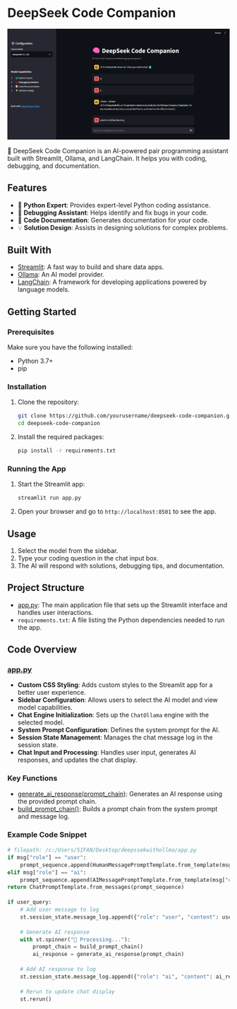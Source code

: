 # DeepSeek Code Companion

![App Screenshot](https://github.com/sifanmomin/deepseek-code-companion/blob/main/output)

🧠 DeepSeek Code Companion is an AI-powered pair programming assistant built with Streamlit, Ollama, and LangChain. It helps you with coding, debugging, and documentation.

## Features

- 🐍 **Python Expert**: Provides expert-level Python coding assistance.
- 🐞 **Debugging Assistant**: Helps identify and fix bugs in your code.
- 📝 **Code Documentation**: Generates documentation for your code.
- 💡 **Solution Design**: Assists in designing solutions for complex problems.

## Built With

- [Streamlit](https://streamlit.io/): A fast way to build and share data apps.
- [Ollama](https://ollama.ai/): An AI model provider.
- [LangChain](https://python.langchain.com/): A framework for developing applications powered by language models.

## Getting Started

### Prerequisites

Make sure you have the following installed:

- Python 3.7+
- pip

### Installation

1. Clone the repository:

    ```sh
    git clone https://github.com/yourusername/deepseek-code-companion.git
    cd deepseek-code-companion
    ```

2. Install the required packages:

    ```sh
    pip install -r requirements.txt
    ```

### Running the App

1. Start the Streamlit app:

    ```sh
    streamlit run app.py
    ```

2. Open your browser and go to `http://localhost:8501` to see the app.

## Usage

1. Select the model from the sidebar.
2. Type your coding question in the chat input box.
3. The AI will respond with solutions, debugging tips, and documentation.

## Project Structure

- [app.py](http://_vscodecontentref_/0): The main application file that sets up the Streamlit interface and handles user interactions.
- `requirements.txt`: A file listing the Python dependencies needed to run the app.

## Code Overview

### [app.py](http://_vscodecontentref_/1)

- **Custom CSS Styling**: Adds custom styles to the Streamlit app for a better user experience.
- **Sidebar Configuration**: Allows users to select the AI model and view model capabilities.
- **Chat Engine Initialization**: Sets up the `ChatOllama` engine with the selected model.
- **System Prompt Configuration**: Defines the system prompt for the AI.
- **Session State Management**: Manages the chat message log in the session state.
- **Chat Input and Processing**: Handles user input, generates AI responses, and updates the chat display.

### Key Functions

- [generate_ai_response(prompt_chain)](http://_vscodecontentref_/2): Generates an AI response using the provided prompt chain.
- [build_prompt_chain()](http://_vscodecontentref_/3): Builds a prompt chain from the system prompt and message log.

### Example Code Snippet

```python
# filepath: /c:/Users/SIFAN/Desktop/deepssekwithollma/app.py
if msg["role"] == "user":
    prompt_sequence.append(HumanMessagePromptTemplate.from_template(msg["content"]))
elif msg["role"] == "ai":
    prompt_sequence.append(AIMessagePromptTemplate.from_template(msg["content"]))
return ChatPromptTemplate.from_messages(prompt_sequence)

if user_query:
    # Add user message to log
    st.session_state.message_log.append({"role": "user", "content": user_query})
    
    # Generate AI response
    with st.spinner("🧠 Processing..."):
        prompt_chain = build_prompt_chain()
        ai_response = generate_ai_response(prompt_chain)
    
    # Add AI response to log
    st.session_state.message_log.append({"role": "ai", "content": ai_response})
    
    # Rerun to update chat display
    st.rerun()
